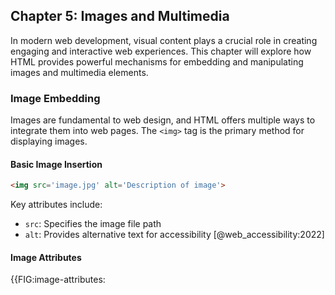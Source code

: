 ## Chapter 5: Images and Multimedia

In modern web development, visual content plays a crucial role in creating engaging and interactive web experiences. This chapter will explore how HTML provides powerful mechanisms for embedding and manipulating images and multimedia elements.

### Image Embedding

Images are fundamental to web design, and HTML offers multiple ways to integrate them into web pages. The `<img>` tag is the primary method for displaying images.

#### Basic Image Insertion

```html
<img src='image.jpg' alt='Description of image'>
```

Key attributes include:
- `src`: Specifies the image file path
- `alt`: Provides alternative text for accessibility [@web_accessibility:2022]

#### Image Attributes

{{FIG:image-attributes: